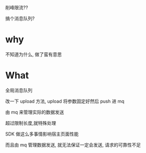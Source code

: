 削峰限流??

搞个消息队列?



# why

不知道为什么, 做了蛮有意思



# What

全局消息队列

改一下 upload 方法, upload 将参数固定好然后 push 进 mq

由 mq 来管理实际的数据发送

超过限制长度,就特殊处理



SDK 做这么多事情影响宿主页面性能

而且由 mq 管理数据发送, 就无法保证一定会发送, 请求的可靠性不足

